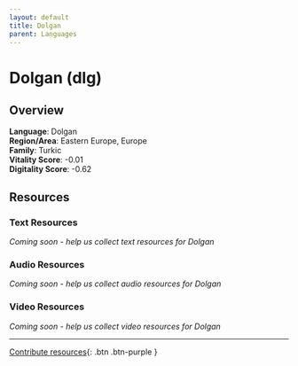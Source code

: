 ```yaml
---
layout: default
title: Dolgan
parent: Languages
---
```


# Dolgan (dlg)

## Overview

**Language**: Dolgan  
**Region/Area**: Eastern Europe, Europe  
**Family**: Turkic  
**Vitality Score**: -0.01  
**Digitality Score**: -0.62  

## Resources

### Text Resources
*Coming soon - help us collect text resources for Dolgan*

### Audio Resources
*Coming soon - help us collect audio resources for Dolgan*

### Video Resources
*Coming soon - help us collect video resources for Dolgan*

---

[Contribute resources](https://fairtrain.github.io/){: .btn .btn-purple }

